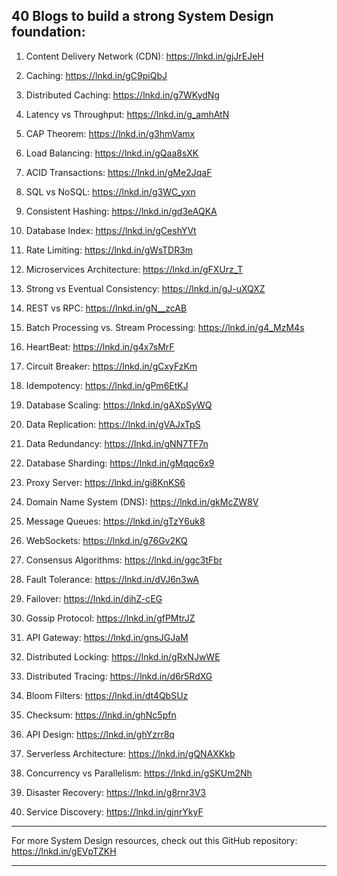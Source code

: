## 40 Blogs to build a strong System Design foundation:

1. Content Delivery Network (CDN): https://lnkd.in/gjJrEJeH

2. Caching: https://lnkd.in/gC9piQbJ

3. Distributed Caching: https://lnkd.in/g7WKydNg

4. Latency vs Throughput: https://lnkd.in/g_amhAtN

5. CAP Theorem: https://lnkd.in/g3hmVamx

6. Load Balancing: https://lnkd.in/gQaa8sXK

7. ACID Transactions: https://lnkd.in/gMe2JqaF

8. SQL vs NoSQL: https://lnkd.in/g3WC_yxn

9. Consistent Hashing: https://lnkd.in/gd3eAQKA

10. Database Index: https://lnkd.in/gCeshYVt

11. Rate Limiting: https://lnkd.in/gWsTDR3m

12. Microservices Architecture: https://lnkd.in/gFXUrz_T

13. Strong vs Eventual Consistency: https://lnkd.in/gJ-uXQXZ

14. REST vs RPC: https://lnkd.in/gN__zcAB

15. Batch Processing vs. Stream Processing: https://lnkd.in/g4_MzM4s

16. HeartBeat: https://lnkd.in/g4x7sMrF

17. Circuit Breaker: https://lnkd.in/gCxyFzKm

18. Idempotency: https://lnkd.in/gPm6EtKJ

19. Database Scaling: https://lnkd.in/gAXpSyWQ

20. Data Replication: https://lnkd.in/gVAJxTpS

21. Data Redundancy: https://lnkd.in/gNN7TF7n

22. Database Sharding: https://lnkd.in/gMqqc6x9

23. Proxy Server: https://lnkd.in/gi8KnKS6

24. Domain Name System (DNS): https://lnkd.in/gkMcZW8V

25. Message Queues: https://lnkd.in/gTzY6uk8

26. WebSockets: https://lnkd.in/g76Gv2KQ

27. Consensus Algorithms: https://lnkd.in/ggc3tFbr

28. Fault Tolerance: https://lnkd.in/dVJ6n3wA

29. Failover: https://lnkd.in/dihZ-cEG

30. Gossip Protocol: https://lnkd.in/gfPMtrJZ

31. API Gateway: https://lnkd.in/gnsJGJaM

32. Distributed Locking: https://lnkd.in/gRxNJwWE

33. Distributed Tracing: https://lnkd.in/d6r5RdXG

34. Bloom Filters: https://lnkd.in/dt4QbSUz

35. Checksum: https://lnkd.in/ghNc5pfn

36. API Design: https://lnkd.in/ghYzrr8q

37. Serverless Architecture: https://lnkd.in/gQNAXKkb

38. Concurrency vs Parallelism: https://lnkd.in/gSKUm2Nh

39. Disaster Recovery: https://lnkd.in/g8rnr3V3

40. Service Discovery: https://lnkd.in/gjnrYkyF

---

For more System Design resources, check out this GitHub repository: https://lnkd.in/gEVpTZKH

---
